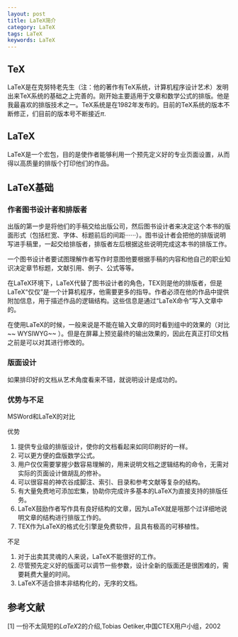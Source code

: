 ```yaml
---
layout: post
title: LaTeX简介
category: LaTeX
tags: LaTeX
keywords: LaTeX
---
```


## TeX

LaTeX是在克努特老先生（注：他的著作有TeX系统，计算机程序设计艺术）发明出来TeX系统的基础之上完善的。刚开始主要适用于文章和数学公式的排版。他是我最喜欢的排版技术之一。TeX系统是在1982年发布的。目前的TeX系统的版本不断修正，们目前的版本号不断接近$\pi$.

## LaTeX

LaTeX是一个宏包，目的是使作者能够利用一个预先定义好的专业页面设置，从而得以高质量的排版个打印他们的作品。

## LaTeX基础

### 作者图书设计者和排版者
出版的第一步是将他们的手稿交给出版公司，然后图书设计者来决定这个本书的版面形式（包括栏宽、字体、标题前后的间距······）。图书设计者会把他的排版说明写进手稿里，一起交给排版者，排版者左后根据这些说明完成这本书的排版工作。

一个图书设计者要试图理解作者写作时意图他要根据手稿的内容和他自己的职业知识决定章节标题，文献引用、例子、公式等等。

在LaTeX环境下，LaTeX代替了图书设计者的角色，TEX则是他的排版者，但是LaTeX“仅仅”是一个计算机程序，他需要更多的指导。作者必须在他的作品中提供附加信息，用于描述作品的逻辑结构。这些信息是通过“LaTeX命令”写入文章中的。

在使用LaTeX的时候，一般来说是不能在输入文章的同时看到组中的效果的（对比~~ WYSIWYG~~ ）。但是在屏幕上预览最终的输出效果的，因此在真正打印文档之前是可以对其进行修改的。

### 版面设计

如果排印好的文档从艺术角度看来不错，就说明设计是成功的。

### 优势与不足

MSWord和LaTeX的对比

优势

1. 提供专业级的排版设计，使你的文档看起来如同印刷好的一样。
2. 可以更方便的盘版数学公式。
3. 用户仅仅需要掌握少数容易理解的，用来说明文档之逻辑结构的命令，无需对实际的页面设计做胡乱的修补。
4. 可以很容易的神农谷成脚注、索引、目录和参考文献等复杂的结构。
5. 有大量免费地可添加宏集，协助你完成许多基本的LaTeX为直接支持的排版任务。
6. LaTeX鼓励作者写作具有良好结构的文章，因为LaTeX就是哦那个过详细地说明文章的结构进行排版工作的。
7. TEX作为LaTeX的格式化引擎是免费软件，且具有极高的可移植性。

不足

1. 对于出卖其灵魂的人来说，LaTeX不能很好的工作。
2. 尽管预先定义好的版面可以调节一些参数，设计全新的版面还是很困难的，需要耗费大量的时间。
3. LaTeX不适合排本非结构化的，无序的文档。

## 参考文献
[1] 一份不太简短的$LaTeX$2的介绍,Tobias Oetiker,中国CTEX用户小组，2002
